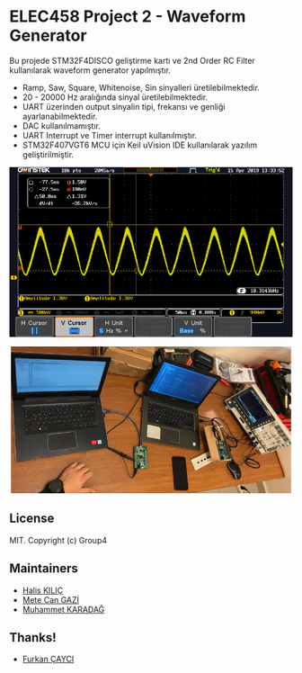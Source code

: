 # ELEC458 Project 2 - Waveform Generator

Bu projede STM32F4DISCO geliştirme kartı ve 2nd Order RC Filter kullanılarak waveform generator yapılmıştır.

- Ramp, Saw, Square, Whitenoise, Sin sinyalleri üretilebilmektedir.
- 20 - 20000 Hz aralığında sinyal üretilebilmektedir.
- UART üzerinden output sinyalin tipi, frekansı ve genliği ayarlanabilmektedir.
- DAC kullanılmamıştır.
- UART Interrupt ve Timer interrupt kullanılmıştır.
- STM32F407VGT6 MCU için Keil uVision IDE kullanılarak yazılım geliştirilmiştir.

![SAW Signal (STM32F407 & 2nd Order Filter)](https://raw.githubusercontent.com/haliskilic/stm32f4-wave-generator/master/Osc-Outputs/saw.PNG)

![SETUP](https://raw.githubusercontent.com/haliskilic/stm32f4-wave-generator/master/Osc-Outputs/Setup.PNG)

## License

MIT. Copyright (c) Group4

## Maintainers

- [Halis KILIÇ](https://github.com/haliskilic)
- [Mete Can GAZİ](https://github.com/MGTRc)
- [Muhammet KARADAĞ](https://github.com/karadagmuhammet)

## Thanks!

- [Furkan ÇAYCI](https://github.com/fcayci/stm32f4-assembly)
